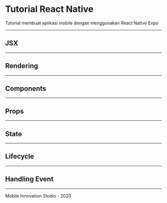 # Tutorial React Native
Tutorial membuat aplikasi mobile dengan menggunakan React Native Expo

***
## JSX
***
## Rendering
***
## Components
***
## Props
***
## State
***
## Lifecycle
***
## Handling Event
***

Mobile Innovation Studio - 2020
